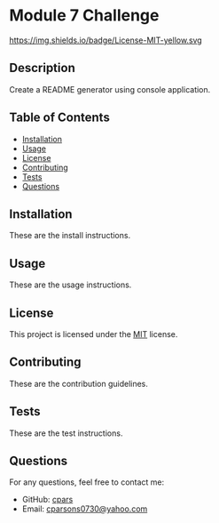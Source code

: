 
 # Module 7 Challenge

https://img.shields.io/badge/License-MIT-yellow.svg

## Description
Create a README generator using console application.

## Table of Contents
- [Installation](#installation)
- [Usage](#usage)
- [License](#license)
- [Contributing](#contributing)
- [Tests](#tests)
- [Questions](#questions)

## Installation

These are the install instructions.


## Usage
These are the usage instructions.

## License
This project is licensed under the [MIT](https://opensource.org/licenses/MIT) license.

## Contributing
These are the contribution guidelines.

## Tests

These are the test instructions.


## Questions
For any questions, feel free to contact me:
- GitHub: [cpars](https://github.com/cpars)
- Email: cparsons0730@yahoo.com

